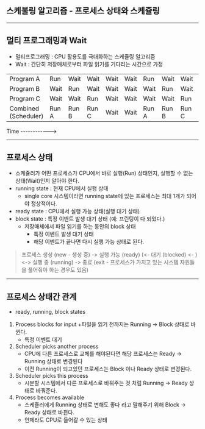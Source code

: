 ## 스케불링 알고리즘 - 프로세스 상태와 스케쥴링

---
## 멀티 프로그래밍과 Wait
* 멀티프로그래밍 : CPU 활용도를 극대화하는 스케쥴링 알고리즘
* Wait : 간단히 저장매체로부터 파일 읽기를 기다리는 시간으로 가정

|           |       |       |       |      |      |       |       |       |      |
|-----------|-------|-------|-------|------|------|-------|-------|-------|------|
| Program A | Run   | Wait  | Wait  | Wait | Wait | Run   | Wait  | Wait  | Wait |
| Program B | Wait  | Run   | Wait  | Wait | Wait | Wait  | Run   | Wait  | Wait |
| Program C | Wait  | Wait  | Run   | Wait | Wait | Wait  | Wait  | Run   | Wait |
| Combined (Scheduler)  | Run A | Run B | Run C | Wait | Wait | Run A | Run B | Run C | Wait |

Time ------------> 

---
## 프로세스 상태
* 스케쥴러가 어떤 프로세스가 CPU에서 바로 실행(Run) 상태인지, 실행할 수 없는 상태(Wait)인지 알아야 한다.
* running state : 현재 CPU에서 실행 상태
    + single core 시스템이라면 running state에 있는 프로세스는 최대 1개가 되어야 정상적이다.
* ready state : CPU에서 실행 가능 상태(실행 대기 상태)
* block state : 특정 이벤트 발생 대기 상태 (예: 프린팅이 다 되었다.)
    + 저장매체에서 파일 읽기를 하는 동안의 block 상태
        - 특정 이벤트 발생 대기 상태
        - 해당 이벤트가 끝나면 다시 실행 가능 상태로 된다.
> 프로세스 생성 (new - 생성 중) -> 실행 가능 (ready) (<- 대기 (blocked) <- ) <-> 실행 중 (running) -> 종료 (exit - 프로세스가 가지고 있는 시스템 자원들을 풀어줘야 하는 경우도 있음)

---
## 프로세스 상태간 관계
* ready, running, block states
1. Process blocks for input
    +파일을 읽기 전까지는 Running -> Block 상태로 바뀐다.
    + 특정 이벤트 대기
2. Scheduler picks another process
    + CPU에 다른 프로세스로 교체를 해야된다면 해당 프로세스는 Ready -> Running 상태로 변경된다
    + 이전 Running이 되고있던 프로세스는 Block 이나 Ready 상태로 변경된다.
3. Scheduler picks this process
    + 시분할 시스템에서 다른 프로세스로 바꿔주는 것 처럼 Running -> Ready 상태로 바꿔준다.
4. Process becomes available
    + 스케쥴러에게 Running 상태로 변해도 좋다 라고 말해주기 위해 Block -> Ready 상태로 바뀐다.
    + 언제라도 CPU로 들어갈 수 있는 상태